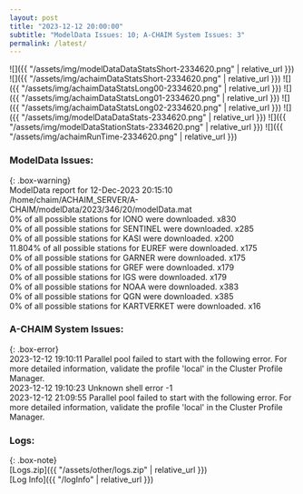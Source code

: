```yaml
---
layout: post
title: "2023-12-12 20:00:00"
subtitle: "ModelData Issues: 10; A-CHAIM System Issues: 3"
permalink: /latest/
---
```


![]({{ "/assets/img/modelDataDataStatsShort-2334620.png" | relative_url }})
![]({{ "/assets/img/achaimDataStatsShort-2334620.png" | relative_url }})
![]({{ "/assets/img/achaimDataStatsLong00-2334620.png" | relative_url }})
![]({{ "/assets/img/achaimDataStatsLong01-2334620.png" | relative_url }})
![]({{ "/assets/img/achaimDataStatsLong02-2334620.png" | relative_url }})
![]({{ "/assets/img/modelDataDataStats-2334620.png" | relative_url }})
![]({{ "/assets/img/modelDataStationStats-2334620.png" | relative_url }})
![]({{ "/assets/img/achaimRunTime-2334620.png" | relative_url }})


### ModelData Issues:  
  
{: .box-warning}  
 ModelData report for 12-Dec-2023 20:15:10   
 /home/chaim/ACHAIM_SERVER/A-CHAIM/modelData/2023/346/20/modelData.mat   
 0% of all possible stations for IONO were downloaded. x830   
 0% of all possible stations for SENTINEL were downloaded. x285   
 0% of all possible stations for KASI were downloaded. x200   
 11.804% of all possible stations for EUREF were downloaded. x175   
 0% of all possible stations for GARNER were downloaded. x175   
 0% of all possible stations for GREF were downloaded. x179   
 0% of all possible stations for IGS were downloaded. x179   
 0% of all possible stations for NOAA were downloaded. x383   
 0% of all possible stations for QGN were downloaded. x385   
 0% of all possible stations for KARTVERKET were downloaded. x16   
  
### A-CHAIM System Issues:  
  
{: .box-error}  
2023-12-12 19:10:11 Parallel pool failed to start with the following error. For more detailed information, validate the profile 'local' in the Cluster Profile Manager.  
2023-12-12 19:10:23 Unknown shell error -1  
2023-12-12 21:09:55 Parallel pool failed to start with the following error. For more detailed information, validate the profile 'local' in the Cluster Profile Manager.  

### Logs:  
  
{: .box-note}  
[Logs.zip]({{ "/assets/other/logs.zip" | relative_url }})  
[Log Info]({{ "/logInfo" | relative_url }})  
